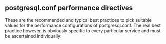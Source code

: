 ## postgresql.conf performance directives
These are the recommended and typical best practices to pick suitable values for the performance configurations
of postgresql.conf. The real best practice however, is obviously specific to every particular service and must be ascertained individually:

